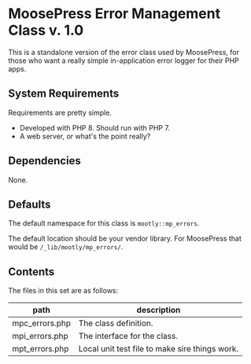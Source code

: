 # MoosePress Error Management Class v. 1.0

This is a standalone version of the error class used by MoosePress, for those who want a really simple in-application error logger for their PHP apps.

## System Requirements

Requirements are pretty simple.
- Developed with PHP 8. Should run with PHP 7.
- A web server, or what's the point really?

## Dependencies

None.

## Defaults

The default namespace for this class is `mootly::mp_errors`.

The default location should be your vendor library. For MoosePress that would be `/_lib/mootly/mp_errors/`.

## Contents

The files in this set are as follows:

| path              | description
| ----------        | ----------
| mpc_errors.php    | The class definition.
| mpi_errors.php    | The interface for the class.
| mpt_errors.php    | Local unit test file to make sire things work.
